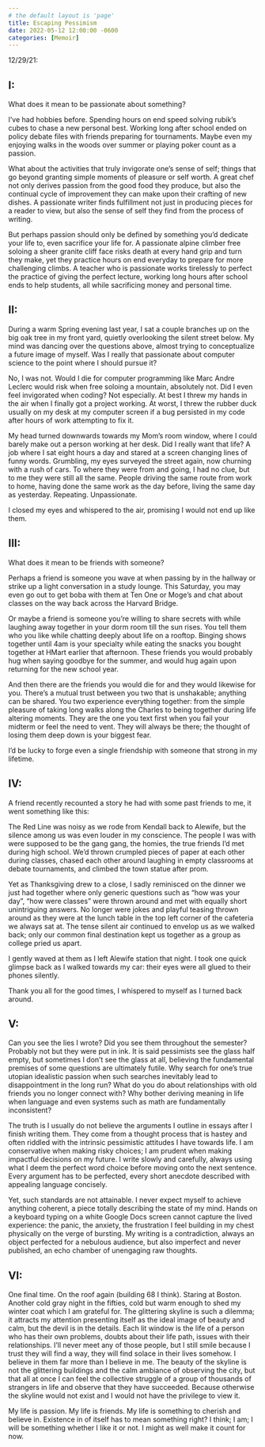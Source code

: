 ```yaml
---
# the default layout is 'page'
title: Escaping Pessimism
date: 2022-05-12 12:00:00 -0600
categories: [Memoir]
---
```


12/29/21:

## I:

What does it mean to be passionate about something?

I’ve had hobbies before. Spending hours on end speed solving rubik’s cubes to chase a new personal best. Working long after school ended on policy debate files with friends preparing for tournaments. Maybe even my enjoying walks in the woods over summer or playing poker count as a passion.

What about the activities that truly invigorate one’s sense of self; things that go beyond granting simple moments of pleasure or self worth. A great chef not only derives passion from the good food they produce, but also the continual cycle of improvement they can make upon their crafting of new dishes. A passionate writer finds fulfillment not just in producing pieces for a reader to view, but also the sense of self they find from the process of writing.

But perhaps passion should only be defined by something you’d dedicate your life to, even sacrifice your life for. A passionate alpine climber free soloing a sheer granite cliff face risks death at every hand grip and turn they make, yet they practice hours on end everyday to prepare for more challenging climbs. A teacher who is passionate works tirelessly to perfect the practice of giving the perfect lecture, working long hours after school ends to help students, all while sacrificing money and personal time.

## II:

During a warm Spring evening last year, I sat a couple branches up on the big oak tree in my front yard, quietly overlooking the silent street below. My mind was dancing over the questions above, almost trying to conceptualize a future image of myself. Was I really that passionate about computer science to the point where I should pursue it?

No, I was not. Would I die for computer programming like Marc Andre Leclerc would risk when free soloing a mountain, absolutely not. Did I even feel invigorated when coding? Not especially. At best I threw my hands in the air when I finally got a project working. At worst, I threw the rubber duck usually on my desk at my computer screen if a bug persisted in my code after hours of work attempting to fix it.

My head turned downwards towards my Mom’s room window, where I could barely make out a person working at her desk. Did I really want that life? A job where I sat eight hours a day and stared at a screen changing lines of funny words. Grumbling, my eyes surveyed the street again, now churning with a rush of cars. To where they were from and going, I had no clue, but to me they were still all the same. People driving the same route from work to home, having done the same work as the day before, living the same day as yesterday. Repeating. Unpassionate.

I closed my eyes and whispered to the air, promising I would not end up like them.

## III:

What does it mean to be friends with someone?

Perhaps a friend is someone you wave at when passing by in the hallway or strike up a light conversation in a study lounge. This Saturday, you may even go out to get boba with them at Ten One or Moge’s and chat about classes on the way back across the Harvard Bridge.

Or maybe a friend is someone you’re willing to share secrets with while laughing away together in your dorm room till the sun rises. You tell them who you like while chatting deeply about life on a rooftop. Binging shows together until 4am is your specialty while eating the snacks you bought together at HMart earlier that afternoon. These friends you would probably hug when saying goodbye for the summer, and would hug again upon returning for the new school year.

And then there are the friends you would die for and they would likewise for you. There’s a mutual trust between you two that is unshakable; anything can be shared. You two experience everything together: from the simple pleasure of taking long walks along the Charles to being together during life altering moments. They are the one you text first when you fail your midterm or feel the need to vent. They will always be there; the thought of losing them deep down is your biggest fear.

I’d be lucky to forge even a single friendship with someone that strong in my lifetime.

## IV:

A friend recently recounted a story he had with some past friends to me, it went something like this:

The Red Line was noisy as we rode from Kendall back to Alewife, but the silence among us was even louder in my conscience. The people I was with were supposed to be the gang gang, the homies, the true friends I’d met during high school. We’d thrown crumpled pieces of paper at each other during classes, chased each other around laughing in empty classrooms at debate tournaments, and climbed the town statue after prom.

Yet as Thanksgiving drew to a close, I sadly reminisced on the dinner we just had together where only generic questions such as “how was your day”, “how were classes” were thrown around and met with equally short unintriguing answers. No longer were jokes and playful teasing thrown around as they were at the lunch table in the top left corner of the cafeteria we always sat at. The tense silent air continued to envelop us as we walked back; only our common final destination kept us together as a group as college pried us apart.

I gently waved at them as I left Alewife station that night. I took one quick glimpse back as I walked towards my car: their eyes were all glued to their phones silently.

Thank you all for the good times, I whispered to myself as I turned back around.

## V:

Can you see the lies I wrote? Did you see them throughout the semester? Probably not but they were put in ink. It is said pessimists see the glass half empty, but sometimes I don’t see the glass at all, believing the fundamental premises of some questions are ultimately futile. Why search for one’s true utopian idealistic passion when such searches inevitably lead to disappointment in the long run? What do you do about relationships with old friends you no longer connect with? Why bother deriving meaning in life when language and even systems such as math are fundamentally inconsistent?

The truth is I usually do not believe the arguments I outline in essays after I finish writing them. They come from a thought process that is hastey and often riddled with the intrinsic pessimistic attitudes I have towards life. I am conservative when making risky choices; I am prudent when making impactful decisions on my future. I write slowly and carefully, always using what I deem the perfect word choice before moving onto the next sentence. Every argument has to be perfected, every short anecdote described with appealing language concisely.

Yet, such standards are not attainable. I never expect myself to achieve anything coherent, a piece totally describing the state of my mind. Hands on a keyboard typing on a white Google Docs screen cannot capture the lived experience: the panic, the anxiety, the frustration I feel building in my chest physically on the verge of bursting. My writing is a contradiction, always an object perfected for a nebulous audience, but also imperfect and never published, an echo chamber of unengaging raw thoughts.

## VI:

One final time. On the roof again (building 68 I think). Staring at Boston. Another cold gray night in the fifties, cold but warm enough to shed my winter coat which I am grateful for. The glittering skyline is such a dilemma; it attracts my attention presenting itself as the ideal image of beauty and calm, but the devil is in the details. Each lit window is the life of a person who has their own problems, doubts about their life path, issues with their relationships. I’ll never meet any of those people, but I still smile because I trust they will find a way, they will find solace in their lives somehow. I believe in them far more than I believe in me. The beauty of the skyline is not the glittering buildings and the calm ambiance of observing the city, but that all at once I can feel the collective struggle of a group of thousands of strangers in life and observe that they have succeeded. Because otherwise the skyline would not exist and I would not have the privilege to view it.

My life is passion. My life is friends. My life is something to cherish and believe in. Existence in of itself has to mean something right? I think; I am; I will be something whether I like it or not. I might as well make it count for now.